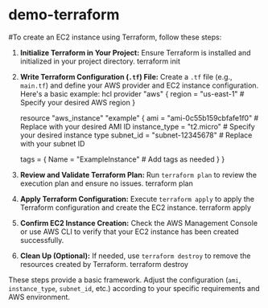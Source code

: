 # demo-terraform
#To create an EC2 instance using Terraform, follow these steps:

1. **Initialize Terraform in Your Project:**
   Ensure Terraform is installed and initialized in your project directory.
   terraform init
   

2. **Write Terraform Configuration (`.tf`) File:**
   Create a `.tf` file (e.g., `main.tf`) and define your AWS provider and EC2 instance configuration. Here's a basic example:
   hcl
   provider "aws" {
     region = "us-east-1"  # Specify your desired AWS region
   }

   resource "aws_instance" "example" {
     ami           = "ami-0c55b159cbfafe1f0"  # Replace with your desired AMI ID
     instance_type = "t2.micro"               # Specify your desired instance type
     subnet_id     = "subnet-12345678"        # Replace with your subnet ID

     tags = {
       Name = "ExampleInstance"  # Add tags as needed
     }
   }
   

3. **Review and Validate Terraform Plan:**
   Run `terraform plan` to review the execution plan and ensure no issues.
   terraform plan
   

4. **Apply Terraform Configuration:**
   Execute `terraform apply` to apply the Terraform configuration and create the EC2 instance.
   terraform apply
   

5. **Confirm EC2 Instance Creation:**
   Check the AWS Management Console or use AWS CLI to verify that your EC2 instance has been created successfully.

6. **Clean Up (Optional):**
   If needed, use `terraform destroy` to remove the resources created by Terraform.
   terraform destroy
   

These steps provide a basic framework. Adjust the configuration (`ami`, `instance_type`, `subnet_id`, etc.) according to your specific requirements and AWS environment.

